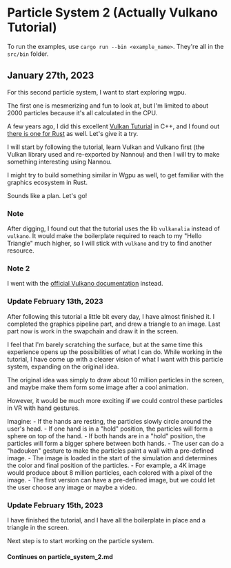 # Particle System 2 (Actually Vulkano Tutorial)

To run the examples, use `cargo run --bin <example_name>`. They're all in the `src/bin` folder.

## January 27th, 2023

For this second particle system, I want to start exploring wgpu.

The first one is mesmerizing and fun to look at, but I'm limited to about 2000 particles because it's all calculated in the CPU.

A few years ago, I did this excellent [Vulkan Tuturial](https://vulkan-tutorial.com) in C++, and I found out [there is one for Rust](https://kylemayes.github.io/vulkanalia/) as well. Let's give it a try.

I will start by following the tutorial, learn Vulkan and Vulkano first (the Vulkan library used and re-exported by Nannou) and then I will try to make something interesting using Nannou.

I might try to build something similar in Wgpu as well, to get familiar with the graphics ecosystem in Rust.

Sounds like a plan. Let's go!

### Note

After digging, I found out that the tutorial uses the lib `vulkanalia` instead of `vulkano`. It would make the boilerplate required to reach to my "Hello Triangle" much higher, so I will stick with `vulkano` and try to find another resource.

### Note 2

I went with the [official Vulkano documentation](https://vulkano.rs/guide) instead.

### Update February 13th, 2023

After following this tutorial a little bit every day, I have almost finished it. I completed the graphics pipeline part, and drew a triangle to an image. Last part now is work in the swapchain and draw it in the screen.

I feel that I'm barely scratching the surface, but at the same time this experience opens up the possibilities of what I can do.
While working in the tutorial, I have come up with a clearer vision of what I want with this particle system, expanding on the original idea.

The original idea was simply to draw about 10 million particles in the screen, and maybe make them form some image after a cool animation.

However, it would be much more exciting if we could control these particles in VR with hand gestures.

Imagine:
    - If the hands are resting, the particles slowly circle around the user's head.
    - If one hand is in a "hold" position, the particles will form a sphere on top of the hand.
    - If both hands are in a "hold" position, the particles will form a bigger sphere between both hands.
    - The user can do a "hadouken" gesture to make the particles paint a wall with a pre-defined image.
        - The image is loaded in the start of the simulation and determines the color and final position of the particles.
        - For example, a 4K image would produce about 8 million particles, each colored with a pixel of the image.
    - The first version can have a pre-defined image, but we could let the user choose any image or maybe a video.

### Update February 15th, 2023

I have finished the tutorial, and I have all the boilerplate in place and a triangle in the screen.

Next step is to start working on the particle system.

#### Continues on particle_system_2.md
